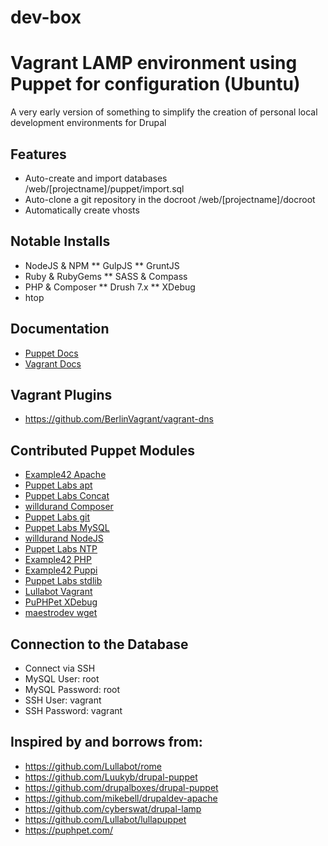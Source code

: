 dev-box
=======

# Vagrant LAMP environment using Puppet for configuration (Ubuntu)
A very early version of something to simplify the creation of personal local development environments for Drupal

## Features
* Auto-create and import databases /web/[projectname]/puppet/import.sql
* Auto-clone a git repository in the docroot /web/[projectname]/docroot
* Automatically create vhosts

## Notable Installs
* NodeJS & NPM
** GulpJS
** GruntJS
* Ruby & RubyGems
** SASS & Compass
* PHP & Composer
** Drush 7.x
** XDebug
* htop

## Documentation
* [Puppet Docs](http://docs.puppetlabs.com/learning/index.html)
* [Vagrant Docs](http://docs.vagrantup.com/v2/)

## Vagrant Plugins
* https://github.com/BerlinVagrant/vagrant-dns

## Contributed Puppet Modules
* [Example42 Apache](http://forge.puppetlabs.com/example42/apache)
* [Puppet Labs apt](https://github.com/puppetlabs/puppetlabs-apt)
* [Puppet Labs Concat](http://forge.puppetlabs.com/puppetlabs/concat)
* [willdurand Composer](https://github.com/willdurand/puppet-composer)
* [Puppet Labs git](http://forge.puppetlabs.com/example42/git)
* [Puppet Labs MySQL](http://forge.puppetlabs.com/puppetlabs/mysql)
* [willdurand NodeJS](https://forge.puppetlabs.com/willdurand/nodejs)
* [Puppet Labs NTP](http://forge.puppetlabs.com/puppetlabs/ntp)
* [Example42 PHP](http://forge.puppetlabs.com/example42/php)
* [Example42 Puppi](http://forge.puppetlabs.com/example42/puppi)
* [Puppet Labs stdlib](http://forge.puppetlabs.com/puppetlabs/stdlib)
* [Lullabot Vagrant](https://github.com/Lullabot/lullapuppet)
* [PuPHPet XDebug](https://github.com/puphpet/puphpet-xdebug)
* [maestrodev wget](http://forge.puppetlabs.com/maestrodev/wget)

## Connection to the Database
* Connect via SSH
* MySQL User: root
* MySQL Password: root
* SSH User: vagrant
* SSH Password: vagrant

## Inspired by and borrows from:
* https://github.com/Lullabot/rome
* https://github.com/Luukyb/drupal-puppet
* https://github.com/drupalboxes/drupal-puppet
* https://github.com/mikebell/drupaldev-apache
* https://github.com/cyberswat/drupal-lamp
* https://github.com/Lullabot/lullapuppet
* https://puphpet.com/
